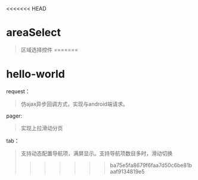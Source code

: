 <<<<<<< HEAD
# areaSelect
> 区域选择控件
=======
# hello-world
request：
>仿ajax异步回调方式，实现与android端请求。

pager:
>实现上拉滑动分页

tab：
>支持动态配置导航项，满屏显示。支持导航项数目多时，滑动切换
>>>>>>> ba75e5fa8679f6faa7d50c6be81baaf9134819e5
